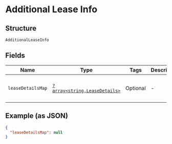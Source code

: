 
# Additional Lease Info

## Structure

`AdditionalLeaseInfo`

## Fields

| Name | Type | Tags | Description | Getter | Setter |
|  --- | --- | --- | --- | --- | --- |
| `leaseDetailsMap` | [`?array<string,LeaseDetails>`](../../doc/models/lease-details.md) | Optional | - | getLeaseDetailsMap(): ?array | setLeaseDetailsMap(?array leaseDetailsMap): void |

## Example (as JSON)

```json
{
  "leaseDetailsMap": null
}
```

